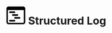 # <img src="images/structured.png" width="50"> Structured Log  

<!-- [![Gem Version](https://badge.fury.io/rb/structured_log.svg)](https://badge.fury.io/rb/structured_log) -->
